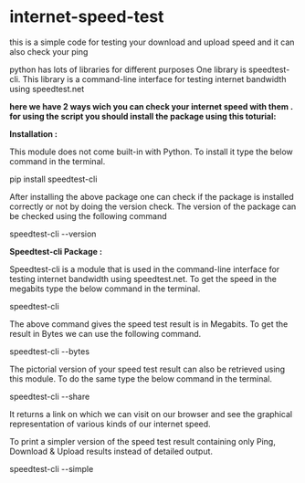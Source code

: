 # internet-speed-test
this is a simple code for testing your download and upload speed and it can also check your ping

python has lots of libraries for different purposes One library is speedtest-cli. This library is a command-line interface for testing internet bandwidth using speedtest.net

**here we have 2 ways wich you can check your internet speed with them . for using the script you should install the package using this toturial:**

**Installation :**

This module does not come built-in with Python. To install it type the below command in the terminal.

pip install speedtest-cli

After installing the above package one can check if the package is installed correctly or not by doing the version check. The version of the package can be checked using the following command

speedtest-cli --version

**Speedtest-cli Package :**

Speedtest-cli is a module that is used in the command-line interface for testing internet bandwidth using speedtest.net. To get the speed in the megabits type the below command in the terminal.

speedtest-cli

The above command gives the speed test result is in Megabits. To get the result in Bytes we can use the following command.

speedtest-cli --bytes

The pictorial version of your speed test result can also be retrieved using this module. To do the same type the below command in the terminal.

speedtest-cli --share

It returns a link on which we can visit on our browser and see the graphical representation of various kinds of our internet speed.

To print a simpler version of the speed test result containing only Ping, Download & Upload results instead of detailed output.

speedtest-cli --simple
